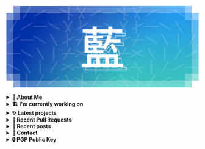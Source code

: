 ![藍](ai.webp)

<details>
  <summary><b>🌠 About Me</b></summary>
  <br/>

- 藍
  - Nickname
  - a.k.a あい, Ai
- Earthling.
- Front-end Developer.

</details>
<details>
  <summary><b>🏗️ I'm currently working on</b></summary>
  <br/>


- [importantimport/fff](https://github.com/importantimport/fff) - 🌟 A Opinionated FrontMatter Variable Specs. (today)
- [importantimport/gumori](https://github.com/importantimport/gumori) - 📓 Minimal Stylesheets, IndieWeb-Compatible Astro Blog Starter. (2 days ago)
- [importantimport/urara](https://github.com/importantimport/urara) - 🌸 Sweet, Powerful, IndieWeb-Compatible SvelteKit Blog Starter. (100% TypeScript) (3 days ago)
- [kwaa/blog](https://github.com/kwaa/blog) - ./kwaa.dev (1 week ago)
- [svelte-society/sveltesociety.dev](https://github.com/svelte-society/sveltesociety.dev) - The Svelte Society website (1 week ago)
- [importantimport/gumori-you](https://github.com/importantimport/gumori-you) - 🖼️ Bringing Material Design 3 to the Astro Blog. [WIP] (2 weeks ago)
- [importantimport/urara-docs](https://github.com/importantimport/urara-docs) - 🌸 Documentation for Urara (4 weeks ago)
- [kwaa/bk](https://github.com/kwaa/bk) - ./kwaa.dev/bk (4 weeks ago)
- [kwaa/caddy](https://github.com/kwaa/caddy) - 🔒 caddy with my favorite modules. (1 month ago)
- [kwaa/dkit](https://github.com/kwaa/dkit) - 🐋 Simple pnpm image optimized for SvelteKit project. (1 month ago)

</details>
<details>
  <summary><b>✨ Latest projects</b></summary>
  <br/>


- [kwaa/bk](https://github.com/kwaa/bk) - ./kwaa.dev/bk
- [kwaa/urara-netlify-cms](https://github.com/kwaa/urara-netlify-cms) - 
- [kwaa/dkit](https://github.com/kwaa/dkit) - 🐋 Simple pnpm image optimized for SvelteKit project.
- [kwaa/.github](https://github.com/kwaa/.github) - dot github
- [kwaa/blog](https://github.com/kwaa/blog) - ./kwaa.dev
- [kwaa/caddy](https://github.com/kwaa/caddy) - 🔒 caddy with my favorite modules.
- [kwaa/workers-hexo-search](https://github.com/kwaa/workers-hexo-search) - Multi-site Hexo search script built with Cloudflare Workers.
- [kwaa/naive.sh](https://github.com/kwaa/naive.sh) - Auto Install &amp; Update Naiveproxy for Linux
- [kwaa/m](https://github.com/kwaa/m) - Theme M for Hexo.
- [kwaa/comments](https://github.com/kwaa/comments) - blog comments

</details>
<details>
  <summary><b>🎨 Recent Pull Requests</b></summary>
  <br/>


- [Update Urara description &amp; stars](https://github.com/svelte-society/sveltesociety.dev/pull/278) on [svelte-society/sveltesociety.dev](https://github.com/svelte-society/sveltesociety.dev) (1 week ago)
- [try fix Giscus](https://github.com/Sevichecc/Urara-Blog/pull/1) on [Sevichecc/Urara-Blog](https://github.com/Sevichecc/Urara-Blog) (2 months ago)
- [fix EMFILE / ELIFECYCLE](https://github.com/kwchang0831/kwchang0831.dev/pull/2) on [kwchang0831/kwchang0831.dev](https://github.com/kwchang0831/kwchang0831.dev) (2 months ago)
- [Add Urara](https://github.com/svelte-society/sveltesociety.dev/pull/246) on [svelte-society/sveltesociety.dev](https://github.com/svelte-society/sveltesociety.dev) (4 months ago)
- [update urara uses](https://github.com/janosh/awesome-sveltekit/pull/64) on [janosh/awesome-sveltekit](https://github.com/janosh/awesome-sveltekit) (4 months ago)
- [update urara screenshot](https://github.com/janosh/awesome-sveltekit/pull/42) on [janosh/awesome-sveltekit](https://github.com/janosh/awesome-sveltekit) (7 months ago)
- [Add site 35 https://urara-demo.netlify.app](https://github.com/janosh/awesome-sveltekit/pull/39) on [janosh/awesome-sveltekit](https://github.com/janosh/awesome-sveltekit) (8 months ago)
- [add `border-hidden`](https://github.com/tailwindlabs/tailwindcss/pull/3806) on [tailwindlabs/tailwindcss](https://github.com/tailwindlabs/tailwindcss) (1 year ago)
- [Update U.Cor to ./kwaa.dev](https://github.com/utterance/utterances/pull/385) on [utterance/utterances](https://github.com/utterance/utterances) (2 years ago)
- [移除 !important](https://github.com/zdhxiong/mdui/pull/228) on [zdhxiong/mdui](https://github.com/zdhxiong/mdui) (2 years ago)

</details>
<details>
  <summary><b>📜 Recent posts</b></summary>
  <br/>


- [Introducing Gumori](https://kwaa.dev/gumori) (1 week ago)
- [在 Ventoy 基础上安装 Arch Linux 并复用引导](https://kwaa.dev/ventoy-archlinux) (2 months ago)
- [RE:Introducing Urara](https://kwaa.dev/intro-urara/re) (3 months ago)
- [Pleroma (Soapbox BE&#43;FE) 安装笔记](https://kwaa.dev/pleroma) (3 months ago)
- [IndieWeb, Webmentions](https://kwaa.dev/indieweb) (4 months ago)

👉 read more at [./kwaa.dev](https://kwaa.dev)

</details>
<details>
  <summary><b>📧 Contact</b></summary>
  <br/>

- Blog: https://kwaa.dev
- Telegram: @kwaabot
- Discord: 917#1929

👋 If u want to say hello, I'll be happy to meet u.

</details>
<details>
  <summary><b>🔒 PGP Public Key</b></summary>
  <br/>

> User Key: `8964 78D9 78EB 0000`

> Code Signing Key: [`2E18 657D 8C32 CC47`](https://github.com/kwaa.gpg)

</details>